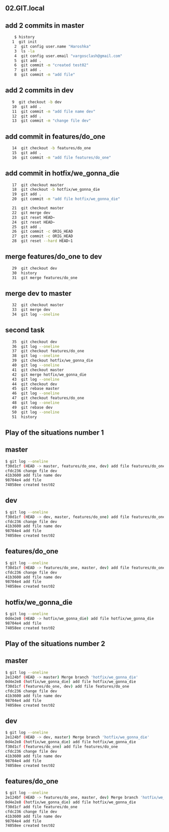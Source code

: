 02.GIT.local
-------------
## add 2 commits in master
```bash
    $ history 
   1  git init 
    2  git config user.name "Haroshka"
    3  ls -la
    4  git config user.email "vargosclash@gmail.com"
    5  git add .
    6  git commit -m "created test02"
    7  git add .
    8  git commit -m "add file"
```
## add 2 commits in dev
```bash
   9  git checkout -b dev
   10  git add .
   11  git commit -m "add file name dev"
   12  git add .
   13  git commit -m "change file dev"
```
## add commit in features/do_one
```bash
   14  git checkout -b features/do_one
   15  git add .
   16  git commit -m "add file features/do_one"
```
## add commit in hotfix/we_gonna_die
```bash
   17  git checkout master
   18  git checkout -b hotfix/we_gonna_die
   19  git add .
   20  git commit -m "add file hotfix/we_gonna_die"
```
```bash
   21  git checkout master
   22  git merge dev
   23  git reset HEAD~
   24  git reset HEAD~
   25  git add .
   26  git commit -c ORIG_HEAD
   27  git commit -c ORIG_HEAD
   28  git reset --hard HEAD~1
```
## merge features/do_one to dev
```bash
   29  git checkout dev
   30  history
   31  git merge features/do_one
```
## merge dev to master
```bash
   32  git checkout master
   33  git merge dev
   34  git log --oneline
```
## second task
```bash 
   35  git checkout dev
   36  git log --oneline
   37  git checkout features/do_one
   38  git log --oneline
   39  git checkout hotfix/we_gonna_die
   40  git log --oneline
   41  git checkout master
   42  git merge hotfix/we_gonna_die
   43  git log --oneline
   44  git checkout dev
   45  git rebase master
   46  git log --oneline
   47  git checkout features/do_one
   48  git log --oneline
   49  git rebase dev
   50  git log --oneline
   51  history
``` 
Play of the situations number 1
-------------
## master
```bash
$ git log --oneline
f30d1cf (HEAD -> master, features/do_one, dev) add file features/do_one
cfdc236 change file dev
41b3600 add file name dev
98704e4 add file
74058ee created test02
```
## dev
```bash
$ git log --oneline 
f30d1cf (HEAD -> dev, master, features/do_one) add file features/do_one
cfdc236 change file dev
41b3600 add file name dev
98704e4 add file
74058ee created test02
```
## features/do_one
```bash
$ git log --oneline
f30d1cf (HEAD -> features/do_one, master, dev) add file features/do_one
cfdc236 change file dev
41b3600 add file name dev
98704e4 add file
74058ee created test02
```
## hotfix/we_gonna_die
```bash
$ git log --oneline
0d4e2e8 (HEAD -> hotfix/we_gonna_die) add file hotfix/we_gonna_die
98704e4 add file
74058ee created test02
```
Play of the situations number 2
-------------
## master
```bash
$ git log --oneline 
2e124bf (HEAD -> master) Merge branch 'hotfix/we_gonna_die'
0d4e2e8 (hotfix/we_gonna_die) add file hotfix/we_gonna_die
f30d1cf (features/do_one, dev) add file features/do_one
cfdc236 change file dev
41b3600 add file name dev
98704e4 add file
74058ee created test02
```
## dev
```bash
$ git log --oneline 
2e124bf (HEAD -> dev, master) Merge branch 'hotfix/we_gonna_die'
0d4e2e8 (hotfix/we_gonna_die) add file hotfix/we_gonna_die
f30d1cf (features/do_one) add file features/do_one
cfdc236 change file dev
41b3600 add file name dev
98704e4 add file
74058ee created test02
```
## features/do_one
```bash
$ git log --oneline 
2e124bf (HEAD -> features/do_one, master, dev) Merge branch 'hotfix/we_gonna_die'
0d4e2e8 (hotfix/we_gonna_die) add file hotfix/we_gonna_die
f30d1cf add file features/do_one
cfdc236 change file dev
41b3600 add file name dev
98704e4 add file
74058ee created test02
```